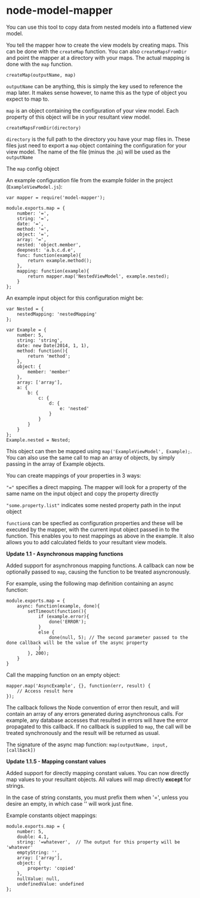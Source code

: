 node-model-mapper
=================

You can use this tool to copy data from nested models into a flattened view model.


You tell the mapper how to create the view models by creating maps. This can be done with the `createMap` function. You can also `createMapsFromDir` and point the mapper at a directory with your maps. The actual mapping is done with the `map` function.

`createMap(outputName, map)`

`outputName` can be anything, this is simply the key used to reference the map later. It makes sense however, to name this as the type of object you expect to map to.

`map` is an object containing the configuration of your view model. Each property of this object will be in your resultant view model.

`createMapsFromDir(directory)`

`directory` is the full path to the directory you have your map files in. These files just need to export a `map` object containing the configuration for your view model. The name of the file (minus the .js) will be used as the `outputName`

The `map` config object

An example configuration file from the example folder in the project (`ExampleViewModel.js`):
```
var mapper = require('model-mapper');

module.exports.map = {
    number: '=',
    string: '=',
    date: '=',
    method: '=',
    object: '=',
    array: '=',
    nested: 'object.member',
    deepnest: 'a.b.c.d.e',
    func: function(example){
        return example.method();
    },
    mapping: function(example){
        return mapper.map('NestedViewModel', example.nested);
    }
};
```

An example input object for this configuration might be:

```
var Nested = {
    nestedMapping: 'nestedMapping'
};

var Example = {
    number: 5,
    string: 'string',
    date: new Date(2014, 1, 1),
    method: function(){
        return 'method';
    },
    object: {
        member: 'member'
    },
    array: ['array'],
    a: {
        b: {
            c: {
                d: {
                    e: 'nested'
                }
            }
        }
    }
};
Example.nested = Nested;
```

This object can then be mapped using `map('ExampleViewModel', Example);`. You can also use the same call to map an array of objects, by simply passing in the array of Example objects.

You can create mappings of your properties in 3 ways:

`"="` specifies a direct mapping. The mapper will look for a property of the same name on the input object and copy the property directly

`"some.property.list"` indicates some nested property path in the input object

`function`s can be specfied as configuration properties and these will be executed by the mapper, with the current input object passed in to the function. This enables you to nest mappings as above in the example. It also allows you to add calculated fields to your resultant view models.

**Update 1.1 - Asynchronous mapping functions**

Added support for asynchronous mapping functions. A callback can now be optionally passed to `map`, causing the function to be treated asyncronously.

For example, using the following map definition containing an async function:

```
module.exports.map = {
    async: function(example, done){
        setTimeout(function(){
            if (example.error){
                done('ERROR');
            }
            else {
                done(null, 5); // The second parameter passed to the done callback will be the value of the async property
            }
        }, 200);
    }
}
```

Call the mapping function on an empty object:

```
mapper.map('AsyncExample', {}, function(err, result) {
    // Access result here
});
```

The callback follows the Node convention of error then result, and will contain an array of any errors generated during asynchronous calls. For example, any database accesses that resulted in errors will have the error propagated to this callback. If no callback is supplied to `map`, the call will be treated synchronously and the result will be returned as usual.

The signature of the async map function: `map(outputName, input, [callback])`

**Update 1.1.5 - Mapping constant values**

Added support for directly mapping constant values. You can now directly map values to your resultant objects. All values will map directly **except** for strings.

In the case of string constants, you must prefix them when '=', unless you desire an empty, in which case '' will work just fine.

Example constants object mappings:

```
module.exports.map = {
    number: 5,
    double: 4.1,
    string: '=whatever',  // The output for this property will be 'whatever'
    emptyString: '',
    array: ['array'],
    object: {
        property: 'copied'
    },
    nullValue: null,
    undefinedValue: undefined
};
```